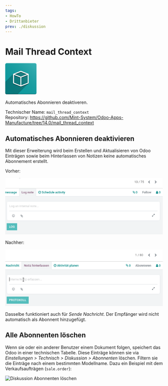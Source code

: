 ```yaml
---
tags:
- HowTo
- Drittanbieter
prev: ./diskussion
---
```

# Mail Thread Context
![icon_oms_box](assets/icon_oms_box.png)

 Automatisches Abonnieren deaktiveren.
 
Technischer Name: `mail_thread_context`\
Repository: <https://github.com/Mint-System/Odoo-Apps-Manufacture/tree/14.0/mail_thread_context>

## Automatisches Abonnieren deaktivieren

Mit dieser Erweiterung wird beim Erstellen und Aktualisieren von Odoo Einträgen sowie beim Hinterlassen von Notizen keine automatisches Abonnement erstellt.

Vorher:

![Mail Thread Context Notiz vorher](assets/Mail%20Thread%20Context%20Notiz%20vorher.gif)

Nachher:

![Mail Thread Context Notiz nachher](assets/Mail%20Thread%20Context%20Notiz%20nachher.gif)

Dasselbe funktioniert auch für *Sende Nachricht*. Der Empfänger wird nicht automatisch als Abonnent hinzugefügt.

## Alle Abonnenten löschen

Wenn sie oder ein anderer Benutzer einem Dokument folgen, speichert das Odoo in einer technischen Tabelle. Diese Einträge können sie via *Einstellungen > Technisch > Diskussion > Abonnenten* löschen. Filtern sie die Einträge nach einem bestimmten Modellname. Dazu ein Beispiel mit dem Verkaufsaufträgen (`sale.order`):

![Diskussion Abonnenten löschen](assets/Diskussion%20Abonnenten%20löschen.gif)